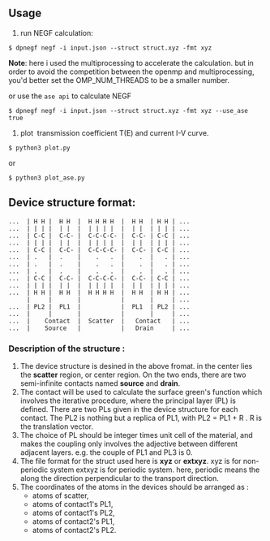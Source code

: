 ## Usage 
1. run NEGF calculation:
```shell
$ dpnegf negf -i input.json --struct struct.xyz -fmt xyz
```
**Note**: here i used the  multiprocessing to accelerate the calculation. 
     but in order to avoid the competition between the openmp and multiprocessing, 
     you'd better set the OMP_NUM_THREADS to be a smaller number.

or use the `ase api` to calculate NEGF
```shell
$ dpnegf negf -i input.json --struct struct.xyz -fmt xyz --use_ase true
```

1. plot  transmission coefficient  T(E) and current  I-V curve.
```shell
$ python3 plot.py
```
or 
```shell
$ python3 plot_ase.py
```

## Device structure format:
```shell
...  | H H |  H H  |  H H H H  |  H H  | H H | ...
...  | | | |  | |  |  | | | |  |  | |  | | | | ...
...  | C-C |  C-C- |  C-C-C-C- |  C-C- | C-C | ...
...  | | | |  | |  |  | | | |  |  | |  | | | | ...
...  | C-C |  C-C- |  C-C-C-C- |  C-C- | C-C | ...
...  | .   |  .    |    .   .  |    .  |   . | ...
...  | .   |  .    |    .   .  |    .  |   . | ...
...  | .   |  .    |    .   .  |    .  |   . | ...
...  | C-C |  C-C- |  C-C-C-C- |  C-C- | C-C | ...
...  | | | |  | |  |  | | | |  |  | |  | | | | ...
...  | H H |  H H  |  H H H H  |  H H  | H H | ...
     |     |       |           |       |     | ...
...  | PL2 |  PL1  |           |  PL1  | PL2 | ...  
...  |     |       |           |       |     | ... 
...  |    Contact  |  Scatter  |   Contact   | ...  
...  |    Source   |           |   Drain     | ...    
```
### Description of the structure :
1. The device structure is desined in the above fromat. in the center lies the **scatter** region, or center region. On the two ends, there are two semi-infinite contacts named **source** and **drain**. 
2. The contact will be used to calculate the surface green's function which involves the iterative procedure, where the principal layer (PL) is defined. There are two PLs given in the device structure for each contact. The PL2 is nothing but a replica of PL1, with PL2 = PL1 + R . R is the translation vector.
3. The choice of PL should be integer times unit cell of the material, and makes the coupling only involves the adjective  between different adjacent layers. e.g. the couple of PL1 and PL3  is 0.
4. The file format for the struct used here is **xyz** or **extxyz**. xyz is for non-periodic system extxyz is for periodic system. here, periodic means the along the direction perpendicular to the transport direction.
5. The coordinates of the atoms in the devices should be arranged as : 
   - atoms of scatter, 
   - atoms of contact1's PL1, 
   - atoms of contact1's PL2,
   - atoms of contact2's PL1,
   - atoms of contact2's PL2.
